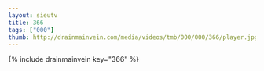 ```yaml
--- 
layout: sieutv
title: 366
tags: ["000"]
thumb: http://drainmainvein.com/media/videos/tmb/000/000/366/player.jpg
---
```

{% include drainmainvein key="366" %} 

